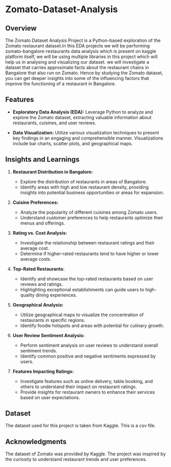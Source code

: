 # Zomato-Dataset-Analysis

## Overview

The Zomato Dataset Analysis Project is a Python-based exploration of the Zomato restaurant dataset.In this EDA projects we will be performing zomato-bangalore-restaurants data analysis which is present on kaggle platform itself, we will be using multiple libraries in this project which will help us in analysing and visualizing our dataset. we will investigate a dataset that carries approximate facts about the restaurant chains in Bangalore that also run on Zomato. Hence by studying the Zomato dataset, you can get deeper insights into some of the influencing factors that improve the functioning of a restaurant in Bangalore.

## Features

- **Exploratory Data Analysis (EDA):** Leverage Python to analyze and explore the Zomato dataset, extracting valuable information about restaurants, cuisines, and user reviews.

- **Data Visualization:** Utilize various visualization techniques to present key findings in an engaging and comprehensible manner. Visualizations include bar charts, scatter plots, and geographical maps.

## Insights and Learnings

1. **Restaurant Distribution in Bangalore:**
   - Explore the distribution of restaurants in areas of Bangalore.
   - Identify areas with high and low restaurant density, providing insights into potential business opportunities or areas for expansion.

2. **Cuisine Preferences:**
   - Analyze the popularity of different cuisines among Zomato users.
   - Understand customer preferences to help restaurants optimize their menus and offerings.

3. **Rating vs. Cost Analysis:**
   - Investigate the relationship between restaurant ratings and their average cost.
   - Determine if higher-rated restaurants tend to have higher or lower average costs.

4. **Top-Rated Restaurants:**
   - Identify and showcase the top-rated restaurants based on user reviews and ratings.
   - Highlighting exceptional establishments can guide users to high-quality dining experiences.

5. **Geographical Analysis:**
   - Utilize geographical maps to visualize the concentration of restaurants in specific regions.
   - Identify foodie hotspots and areas with potential for culinary growth.

6. **User Review Sentiment Analysis:**
   - Perform sentiment analysis on user reviews to understand overall sentiment trends.
   - Identify common positive and negative sentiments expressed by users.

7. **Features Impacting Ratings:**
   - Investigate features such as online delivery, table booking, and others to understand their impact on restaurant ratings.
   - Provide insights for restaurant owners to enhance their services based on user expectations.

## Dataset
The dataset used for this project is taken from Kaggle. This is a csv file.

## Acknowledgments
The dataset of Zomato was provided by Kaggle.
The project was inspired by the curiosity to understand restaurant trends and user preferences.
